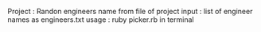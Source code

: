 Project : Randon engineers name from file of project
input : list of engineer names as engineers.txt
usage : ruby picker.rb in terminal
